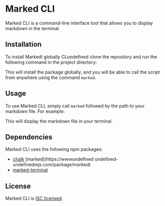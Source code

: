 # Marked CLI

Marked CLI is a command-line interface tool that allows you to display markdown in the terminal.

## Installation

To install MarkedI globally CLundefined clone the repository and run the following command in the project directory:


This will install the package globally, and you will be able to call the script from anywhere using the command `marked`.

## Usage

To use Marked CLI, simply call `marked` followed by the path to your markdown file. For example:



This will display the markdown file in your terminal.

## Dependencies

Marked CLI uses the following npm packages:

- [chalk](https://www.npmjs.com/package/chalk) [marked](https://wwwundefined
undefined-undefinedmjs.com/package/marked)
- [marked-terminal](https://www.npmjs.com/package/marked-terminal)

## License

Marked CLI is [ISC licensed](https://opensource.org/licenses/ISC).

